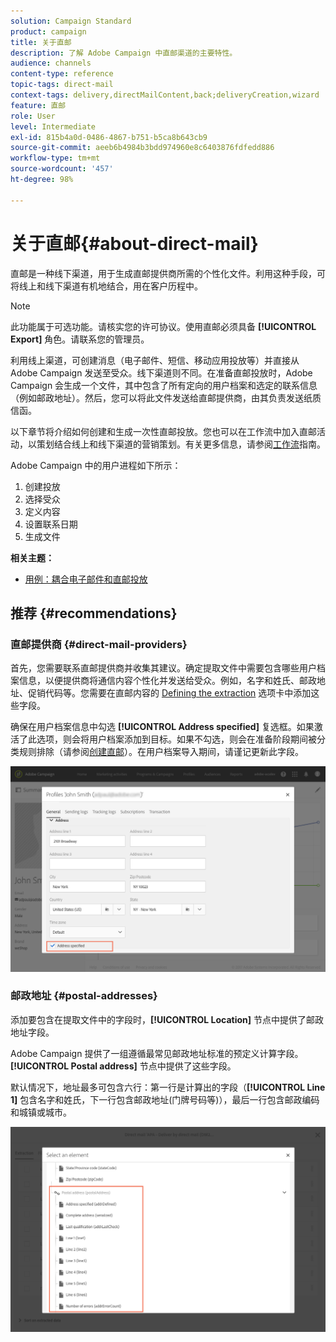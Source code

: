 ```yaml
---
solution: Campaign Standard
product: campaign
title: 关于直邮
description: 了解 Adobe Campaign 中直邮渠道的主要特性。
audience: channels
content-type: reference
topic-tags: direct-mail
context-tags: delivery,directMailContent,back;deliveryCreation,wizard
feature: 直邮
role: User
level: Intermediate
exl-id: 815b4a0d-0486-4867-b751-b5ca8b643cb9
source-git-commit: aeeb6b4984b3bdd974960e8c6403876fdfedd886
workflow-type: tm+mt
source-wordcount: '457'
ht-degree: 98%

---
```


# 关于直邮{#about-direct-mail}

直邮是一种线下渠道，用于生成直邮提供商所需的个性化文件。利用这种手段，可将线上和线下渠道有机地结合，用在客户历程中。

>[!NOTE]
>
>此功能属于可选功能。请核实您的许可协议。使用直邮必须具备 **[!UICONTROL Export]** 角色。请联系您的管理员。

利用线上渠道，可创建消息（电子邮件、短信、移动应用投放等）并直接从 Adobe Campaign 发送至受众。线下渠道则不同。在准备直邮投放时，Adobe Campaign 会生成一个文件，其中包含了所有定向的用户档案和选定的联系信息（例如邮政地址）。然后，您可以将此文件发送给直邮提供商，由其负责发送纸质信函。

以下章节将介绍如何创建和生成一次性直邮投放。您也可以在工作流中加入直邮活动，以策划结合线上和线下渠道的营销策划。有关更多信息，请参阅[工作流](../../automating/using/get-started-workflows.md)指南。

Adobe Campaign 中的用户进程如下所示：

1. 创建投放
1. 选择受众
1. 定义内容
1. 设置联系日期
1. 生成文件

**相关主题：**

* [用例：耦合电子邮件和直邮投放](../../automating/using/coupling-email-direct-mail.md)

## 推荐 {#recommendations}

### 直邮提供商 {#direct-mail-providers}

首先，您需要联系直邮提供商并收集其建议。确定提取文件中需要包含哪些用户档案信息，以便提供商将通信内容个性化并发送给受众。例如，名字和姓氏、邮政地址、促销代码等。您需要在直邮内容的 [Defining the extraction](../../channels/using/defining-the-direct-mail-content.md#defining-the-extraction) 选项卡中添加这些字段。

确保在用户档案信息中勾选 **[!UICONTROL Address specified]** 复选框。如果激活了此选项，则会将用户档案添加到目标。如果不勾选，则会在准备阶段期间被分类规则排除（请参阅[创建直邮](../../channels/using/creating-the-direct-mail.md)）。在用户档案导入期间，请谨记更新此字段。

![](assets/direct_mail_22.png)

### 邮政地址 {#postal-addresses}

添加要包含在提取文件中的字段时，**[!UICONTROL Location]** 节点中提供了邮政地址字段。

Adobe Campaign 提供了一组遵循最常见邮政地址标准的预定义计算字段。**[!UICONTROL Postal address]** 节点中提供了这些字段。

默认情况下，地址最多可包含六行：第一行是计算出的字段（**[!UICONTROL Line 1]** 包含名字和姓氏，下一行包含邮政地址(门牌号码等)），最后一行包含邮政编码和城镇或城市。

![](assets/direct_mail_23.png)
